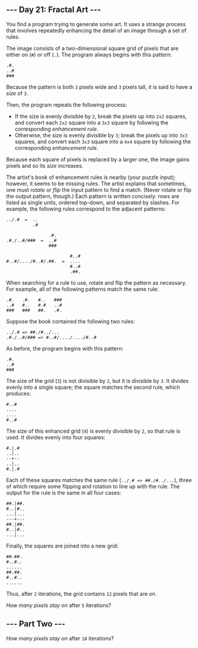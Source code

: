 ﻿
## --- Day 21: Fractal Art ---

You find a program trying to generate some art. It uses a strange process that involves  repeatedly enhancing  the detail of an image through a set of rules.

The image consists of a two-dimensional square grid of pixels that are either on (`#`) or off (`.`). The program always begins with this pattern:

```
.#.
..#
###

```

Because the pattern is both  `3`  pixels wide and  `3`  pixels tall, it is said to have a  _size_  of  `3`.

Then, the program repeats the following process:

-   If the size is evenly divisible by  `2`, break the pixels up into  `2x2`  squares, and convert each  `2x2`  square into a  `3x3`  square by following the corresponding  _enhancement rule_.
-   Otherwise, the size is evenly divisible by  `3`; break the pixels up into  `3x3`  squares, and convert each  `3x3`  square into a  `4x4`  square by following the corresponding  _enhancement rule_.

Because each square of pixels is replaced by a larger one, the image gains pixels and so its  _size_  increases.

The artist's book of enhancement rules is nearby (your puzzle input); however, it seems to be missing rules. The artist explains that sometimes, one must  _rotate_  or  _flip_  the input pattern to find a match. (Never rotate or flip the output pattern, though.) Each pattern is written concisely: rows are listed as single units, ordered top-down, and separated by slashes. For example, the following rules correspond to the adjacent patterns:

```
../.#  =  ..
          .#

                .#.
.#./..#/###  =  ..#
                ###

                        #..#
#..#/..../#..#/.##.  =  ....
                        #..#
                        .##.

```

When searching for a rule to use, rotate and flip the pattern as necessary. For example, all of the following patterns match the same rule:

```
.#.   .#.   #..   ###
..#   #..   #.#   ..#
###   ###   ##.   .#.

```

Suppose the book contained the following two rules:

```
../.# => ##./#../...
.#./..#/### => #..#/..../..../#..#

```

As before, the program begins with this pattern:

```
.#.
..#
###

```

The size of the grid (`3`) is not divisible by  `2`, but it is divisible by  `3`. It divides evenly into a single square; the square matches the second rule, which produces:

```
#..#
....
....
#..#

```

The size of this enhanced grid (`4`) is evenly divisible by  `2`, so that rule is used. It divides evenly into four squares:

```
#.|.#
..|..
--+--
..|..
#.|.#

```

Each of these squares matches the same rule (`../.# => ##./#../...`), three of which require some flipping and rotation to line up with the rule. The output for the rule is the same in all four cases:

```
##.|##.
#..|#..
...|...
---+---
##.|##.
#..|#..
...|...

```

Finally, the squares are joined into a new grid:

```
##.##.
#..#..
......
##.##.
#..#..
......

```

Thus, after  `2`  iterations, the grid contains  `12`  pixels that are  _on_.

_How many pixels stay on_  after  `5`  iterations?

## --- Part Two ---

_How many pixels stay on_  after  `18`  iterations?
